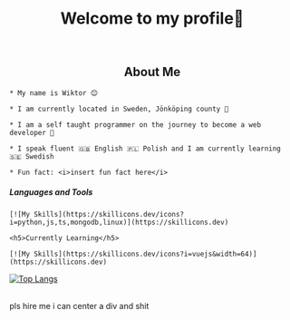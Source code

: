 <div id="header" align="center">
    <h1>Welcome to my profile👋</h1>
</div>

<br>

<div id="about">
    <h2 align="center">About Me</h2>

    * My name is Wiktor 😊

    * I am currently located in Sweden, Jönköping county 💯

    * I am a self taught programmer on the journey to become a web developer 🚀

    * I speak fluent 🇬🇧 English 🇵🇱 Polish and I am currently learning 🇸🇪 Swedish

    * Fun fact: <i>insert fun fact here</i>
    
</div>

<div id="stuff">
    <h5>Languages and Tools</h5>

    [![My Skills](https://skillicons.dev/icons?i=python,js,ts,mongodb,linux)](https://skillicons.dev)

    <h5>Currently Learning</h5>

    [![My Skills](https://skillicons.dev/icons?i=vuejs&width=64)](https://skillicons.dev)
    
</div>

[![Top Langs](https://github-readme-stats.vercel.app/api/top-langs/?username=anuraghazra&layout=compact)](https://github.com/anuraghazra/github-readme-stats)

<br>
pls hire me i can center a div and shit
